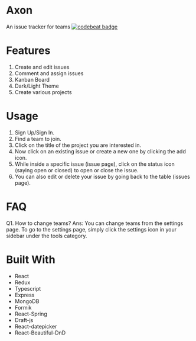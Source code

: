 # Axon
An issue tracker for teams
[![codebeat badge](https://codebeat.co/badges/3ec227aa-6a8f-4024-bae8-84f69eb5be71)](https://codebeat.co/projects/github-com-m-moiz-axon-master)

# Features
1. Create and edit issues
2. Comment and assign issues
3. Kanban Board
4. Dark/Light Theme
5. Create various projects

# Usage

1. Sign Up/Sign In.
2. Find a team to join.
3. Click on the title of the project you are interested in.
4. Now click on an existing issue or create a new one by clicking the add icon.
5. While inside a specific issue (issue page), click on the status icon (saying open or closed) to open or close the issue.
6. You can also edit or delete your issue by going back to the table (issues page).

# FAQ

Q1. How to change teams?
Ans: You can change teams from the settings page. To go to the settings page, simply click the settings icon in your sidebar under the tools category.
   
# Built With
- React
- Redux
- Typescript
- Express
- MongoDB
- Formik
- React-Spring
- Draft-js
- React-datepicker
- React-Beautiful-DnD

